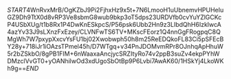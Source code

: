 $START$4WnRvxMrB/OgKZbJ9Pi2FjhxHz9x5t+7N6LmooH1uUbnemvHPUHeIuGZ9Dh9TtX0d8vRP3Ve8sbmG8wub9bkp3oT5dps23URDVfb0cvYuYZlGCKcP4USbXUg/t1b8Rx1P4DwKnESkpcS/P56psk6Ubb2Hn9z3LIbdQhH6IzklwcA4azYv33J9sLXnzFxEzey/CLVNFwTS6TV+MKscFEorz1Q4nnGgFRogpqC8QMgWh7W7pxypXxcvYsFU1bj02Xwobwph50h8m25ReEDQkoFL83Ci5pSFEcBY28y+718iJr1iOAzsTPmel45h/D7WTgq+v34PnJDOMvmRPr8OJnhqApHhuW5r2bZSkbO/8gPB1FIM+6nWaaxaAncjycSRZItyRo74v2ppB3suZv4ekpPYhWDMzclVvGT0+yOANhilwOd3xdUgoSbOtBp9P6Lvbi7AwAK60/1HSkYj4LkoWKh9g==$END$